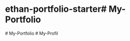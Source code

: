 # ethan-portfolio-starter#   M y - P o r t f o l i o  
 #   M y - P o r t f o l i o  
 #   M y - P r o f i l  
 